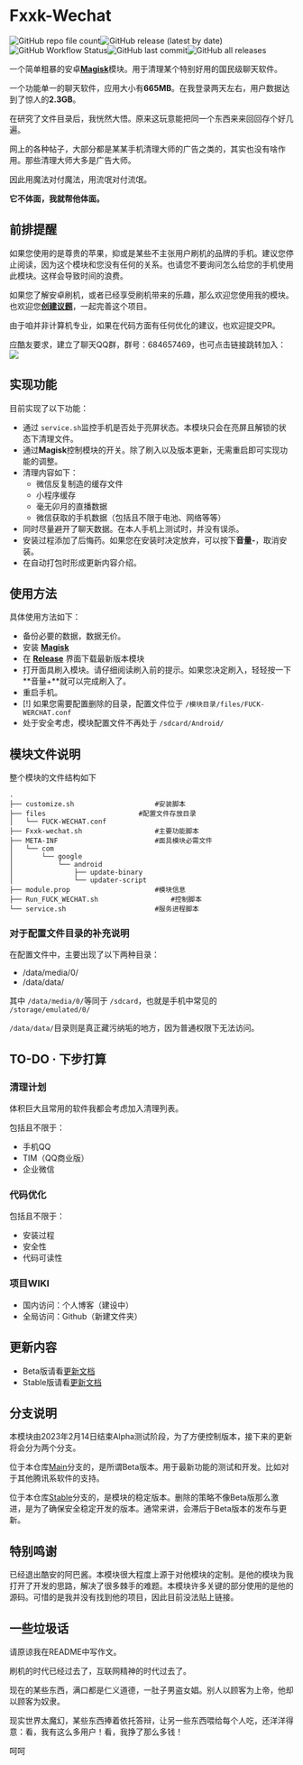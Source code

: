 # Fxxk-Wechat

![GitHub repo file count](https://img.shields.io/github/directory-file-count/yblpoi/Fxxk-Wechat)![GitHub release (latest by date)](https://img.shields.io/github/v/release/yblpoi/Fxxk-Wechat)![GitHub Workflow Status](https://img.shields.io/github/actions/workflow/status/yblpoi/Fxxk-Wechat/bulid.yml)![GitHub last commit](https://img.shields.io/github/last-commit/yblpoi/Fxxk-Wechat)![GitHub all releases](https://img.shields.io/github/downloads/yblpoi/Fxxk-Wechat/total)

一个简单粗暴的安卓[**Magisk**](https://github.com/topjohnwu/Magisk)模块。用于清理某个特别好用的国民级聊天软件。

一个功能单一的聊天软件，应用大小有**665MB**。在我登录两天左右，用户数据达到了惊人的**2.3GB**。

在研究了文件目录后，我恍然大悟。原来这玩意能把同一个东西来来回回存个好几遍。

网上的各种帖子，大部分都是某某手机清理大师的广告之类的，其实也没有啥作用。那些清理大师大多是广告大师。

因此用魔法对付魔法，用流氓对付流氓。

**它不体面，我就帮他体面。**

## 前排提醒

如果您使用的是尊贵的苹果，抑或是某些不主张用户刷机的品牌的手机。建议您停止阅读，因为这个模块和您没有任何的关系。也请您不要询问怎么给您的手机使用此模块。这样会导致时间的浪费。

如果您了解安卓刷机，或者已经享受刷机带来的乐趣，那么欢迎您使用我的模块。也欢迎您[**创建议题**](https://github.com/yblpoi/Fxxk-Wechat/issues)，一起完善这个项目。

由于咱并非计算机专业，如果在代码方面有任何优化的建议，也欢迎提交PR。

应酷友要求，建立了聊天QQ群，群号：684657469，也可点击链接跳转加入：[![](https://pub.idqqimg.com/wpa/images/group.png)](https://qm.qq.com/cgi-bin/qm/qr?k=MRuXRY_eUr8W4EEpcjk23APBOLJNu-El&jump_from=webapi&authKey=6yWsmS5Ko4XlJ0q/E3YpaGdmFSI2JGv5qnnfAAazUtDd5hoW8bOAUdi8swg7KLET )



## 实现功能

目前实现了以下功能：

- 通过 `service.sh`监控手机是否处于亮屏状态。本模块只会在亮屏且解锁的状态下清理文件。
- 通过**Magisk**控制模块的开关。除了刷入以及版本更新，无需重启即可实现功能的调整。
- 清理内容如下：
  - 微信反复制造的缓存文件
  - 小程序缓存
  - 毫无卯月的直播数据
  - 微信获取的手机数据（包括且不限于电池、网络等等）
- 同时尽量避开了聊天数据。在本人手机上测试时，并没有误杀。
- 安装过程添加了后悔药。如果您在安装时决定放弃，可以按下**音量-**，取消安装。
- 在自动打包时形成更新内容介绍。

## 使用方法

具体使用方法如下：

- 备份必要的数据，数据无价。
- 安装 [**Magisk**](https://github.com/topjohnwu/Magisk)
- 在 [**Release**](https://github.com/yblpoi/Fxxk-Wechat/releases) 界面下载最新版本模块
- 打开面具刷入模块。请仔细阅读刷入前的提示。如果您决定刷入，轻轻按一下**音量+**就可以完成刷入了。
- 重启手机。
- [!] 如果您需要配置删除的目录，配置文件位于 `/模块目录/files/FUCK-WERCHAT.conf`
- 处于安全考虑，模块配置文件不再处于 `/sdcard/Android/ `

## 模块文件说明

整个模块的文件结构如下

```
.
├── customize.sh 					#安装脚本
├── files						#配置文件存放目录
│   └── FUCK-WECHAT.conf
├── Fxxk-wechat.sh					#主要功能脚本
├── META-INF						#面具模块必需文件
│   └── com
│       └── google
│           └── android
│               ├── update-binary
│               └── updater-script
├── module.prop						#模块信息
├── Run_FUCK_WECHAT.sh					#控制脚本
└── service.sh						#服务进程脚本
```

### 对于配置文件目录的补充说明

在配置文件中，主要出现了以下两种目录：

- /data/media/0/
- /data/data/

其中 `/data/media/0/`等同于 `/sdcard`，也就是手机中常见的 `/storage/emulated/0/`

`/data/data/`目录则是真正藏污纳垢的地方，因为普通权限下无法访问。

## TO-DO · 下步打算

### 清理计划

体积巨大且常用的软件我都会考虑加入清理列表。

包括且不限于：

- 手机QQ
- TIM（QQ商业版）
- 企业微信

### 代码优化

包括且不限于：

- 安装过程
- 安全性
- 代码可读性

### 项目WIKI

- 国内访问：个人博客（建设中）
- 全局访问：Github（新建文件夹）

## 更新内容

- Beta版请看[更新文档](https://github.com/yblpoi/Fxxk-Wechat/blob/main/UPDATE.md)
- Stable版请看[更新文档](https://github.com/yblpoi/Fxxk-Wechat/blob/stable/UPDATE.md)

## 分支说明

本模块由2023年2月14日结束Alpha测试阶段，为了方便控制版本，接下来的更新将会分为两个分支。

位于本仓库[Main](https://github.com/yblpoi/Fxxk-Wechat/tree/main)分支的，是所谓Beta版本。用于最新功能的测试和开发。比如对于其他腾讯系软件的支持。

位于本仓库[Stable](https://github.com/yblpoi/Fxxk-Wechat/tree/stable)分支的，是模块的稳定版本。删除的策略不像Beta版那么激进，是为了确保安全稳定开发的版本。通常来讲，会滞后于Beta版本的发布与更新。

## 特别鸣谢

已经退出酷安的阿巴酱。本模块很大程度上源于对他模块的定制。是他的模块为我打开了开发的思路，解决了很多棘手的难题。本模块许多关键的部分使用的是他的源码。可惜的是我并没有找到他的项目，因此目前没法贴上链接。

## 一些垃圾话

请原谅我在README中写作文。

刷机的时代已经过去了，互联网精神的时代过去了。

现在的某些东西，满口都是仁义道德，一肚子男盗女娼。别人以顾客为上帝，他却以顾客为奴隶。

现实世界太魔幻，某些东西捧着依托答辩，让另一些东西喂给每个人吃，还洋洋得意：看，我有这么多用户！看，我挣了那么多钱！

呵呵
